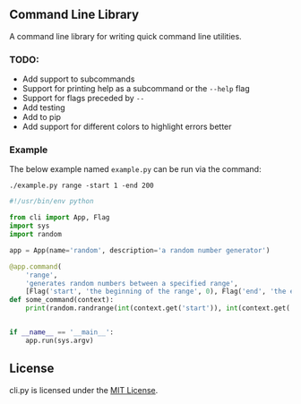 
## Command Line Library

A command line library for writing quick command line utilities. 

### TODO:

- Add support to subcommands
- Support for printing help as a subcommand or the `--help` flag
- Support for flags preceded by `--`
- Add testing
- Add to pip
- Add support for different colors to highlight errors better

### Example

The below example named `example.py` can be run via the command:

```
./example.py range -start 1 -end 200
```

```python
#!/usr/bin/env python

from cli import App, Flag
import sys
import random

app = App(name='random', description='a random number generator')

@app.command(
    'range',
    'generates random numbers between a specified range',
    [Flag('start', 'the beginning of the range', 0), Flag('end', 'the end of the range', 20)])
def some_command(context):
    print(random.randrange(int(context.get('start')), int(context.get('end'))))


if __name__ == '__main__':
    app.run(sys.argv)
```


## License

cli.py is licensed under the [MIT License](http://opensource.org/licenses/MIT).